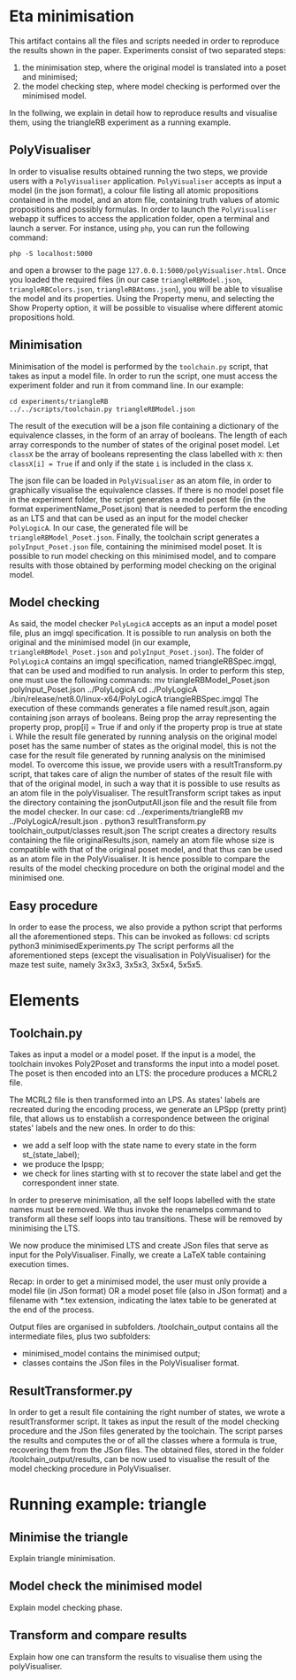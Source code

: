 # Eta minimisation

This artifact contains all the files and scripts needed in order to reproduce the results shown in the paper. Experiments consist of two separated steps:

1. the minimisation step, where the original model is translated into a poset and minimised;
2. the model checking step, where model checking is performed over the minimised model.

In the follwing, we explain in detail how to reproduce results and visualise them, using the triangleRB experiment as a running example.

## PolyVisualiser

In order to visualise results obtained running the two steps, we provide users with a `PolyVisualiser` application. `PolyVisualiser` accepts as input a model (in the json format), a colour file
listing all atomic propositions contained in the model, and an atom file, containing truth values of atomic propositions and possibly formulas.
In order to launch the `PolyVisualiser` webapp it suffices to access the application folder, open a terminal and launch a server. For instance, using `php`, you can run the following
command:

`php -S localhost:5000`

and open a browser to the page `127.0.0.1:5000/polyVisualiser.html`. Once you loaded the required files (in our case `triangleRBModel.json`, `triangleRBColors.json`, `triangleRBAtoms.json`),
you will be able to visualise the model and its properties. Using the Property menu, and selecting the Show Property option, it will be possible to visualise where different atomic 
propositions hold.

## Minimisation

Minimisation of the model is performed by the `toolchain.py` script, that takes as input a model file. In order to run the script, one must access the experiment folder and run it
from command line. In our example:

`cd experiments/triangleRB` \
`../../scripts/toolchain.py triangleRBModel.json`

The result of the execution will be a json file containing a dictionary of the equivalence classes, in the form of an array of booleans. The length of each array corresponds to the number of
states of the original poset model. Let `classX` be the array of booleans representing the class labelled with `X`: then `classX[i] = True` if and only if the state `i` is included in the class `X`.

The json file can be loaded in `PolyVisualiser` as an atom file, in order to graphically visualise the equivalence classes. If there is no model poset file in the experiment folder, the
script generates a model poset file (in the format experimentName_Poset.json) that is needed to perform the encoding as an LTS and that can be used as an input for the model
checker `PolyLogicA`. In our case, the generated file will be `triangleRBModel_Poset.json`.
Finally, the toolchain script generates a `polyInput_Poset.json` file, containing the minimised model poset. It is possible to run model checking on this minimised model, and to 
compare results with those obtained by performing model checking on the original model.

## Model checking

As said, the model checker `PolyLogicA` accepts as an input a model poset file, plus an imgql specification. It is possible to run analysis on both the original and the minimised model
(in our example, `triangleRBModel_Poset.json` and `polyInput_Poset.json`). The folder of `PolyLogicA` contains an imgql specification, named triangleRBSpec.imgql, that can be used and 
modified to run analysis. In order to perform this step, one must use the following commands:
    mv triangleRBModel_Poset.json polyInput_Poset.json ../PolyLogicA
    cd ../PolyLogicA
    ./bin/release/net8.0/linux-x64/PolyLogicA triangleRBSpec.imgql
The execution of these commands generates a file named result.json, again containing json arrays of booleans. Being prop the array representing the property prop, prop[i] = True if
and only if the property prop is true at state i.
While the result file generated by running analysis on the original model poset has the same number of states as the original model, this is not the case for the result file
generated by running analysis on the minimised model. To overcome this issue, we provide users with a resultTransform.py script, that takes care of align the number of states of 
the result file with that of the original model, in such a way that it is possible to use results as an atom file in the polyVisualiser. The resultTransform script takes as input 
the directory containing the jsonOutputAll.json file and the result file from the model checker. In our case:
    cd ../experiments/triangleRB
    mv ../PolyLogicA/result.json .
    python3 resultTransform.py toolchain_output/classes result.json
The script creates a directory results containing the file originalResults.json, namely an atom file whose size is compatible with that of the original poset model, and that thus can
be used as an atom file in the PolyVisualiser. It is hence possible to compare the results of the model checking procedure on both the original model and the minimised one.

## Easy procedure

In order to ease the process, we also provide a python script that performs all the aforementioned steps. This can be invoked as follows:
    cd scripts
    python3 minimisedExperiments.py
The script performs all the aforementioned steps (except the visualisation in PolyVisualiser) for the maze test suite, namely 3x3x3, 3x5x3, 3x5x4, 5x5x5.

# Elements

## Toolchain.py

Takes as input a model or a model poset. If the input is a model, the toolchain invokes Poly2Poset and transforms the input into a model poset.
The poset is then encoded into an LTS: the procedure produces a MCRL2 file.

The MCRL2 file is then transformed into an LPS. As states' labels are recreated during the encoding process, we generate an LPSpp (pretty print) file, that allows us to enstablish a correspondence between the original states' labels and the new ones. In order to do this:
* we add a self loop with the state name to every state in the form st_(state_label);
* we produce the lpspp;
* we check for lines starting with st to recover the state label and get the correspondent inner state.

In order to preserve minimisation, all the self loops labelled with the state names must be removed. We thus invoke the renamelps command to transform all these self loops into tau transitions. These will be removed by minimising the LTS.

We now produce the minimised LTS and create JSon files that serve as input for the PolyVisualiser. Finally, we create a LaTeX table containing execution times.

Recap: in order to get a minimised model, the user must only provide a model file (in JSon format) OR a model poset file (also in JSon format) and a filename with *.tex extension, indicating the latex table to be generated at the end of the process.

Output files are organised in subfolders. /toolchain_output contains all the intermediate files, plus two subfolders:
* minimised_model contains the minimised output;
* classes contains the JSon files in the PolyVisualiser format.

## ResultTransformer.py

In order to get a result file containing the right number of states, we wrote a resultTransformer script. It takes as input the result of the model checking procedure and the JSon files generated by the toolchain. The script parses the results and computes the or of all the classes where a formula is true, recovering them from the JSon files. The obtained files, stored in the folder /toolchain_output/results, can be now used to visualise the result of the model checking procedure in PolyVisualiser.

# Running example: triangle

## Minimise the triangle

Explain triangle minimisation.

## Model check the minimised model

Explain model checking phase.

## Transform and compare results

Explain how one can transform the results to visualise them using the polyVisualiser.